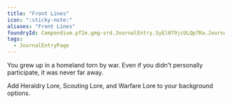 ```yaml
---
title: "Front Lines"
icon: ":sticky-note:"
aliases: "Front Lines"
foundryId: Compendium.pf2e.gmg-srd.JournalEntry.SyEl079jcULQp7Ra.JournalEntryPage.5hOtdkGzdlJBNjWa
tags:
  - JournalEntryPage
---
```

You grew up in a homeland torn by war. Even if you didn't personally participate, it was never far away.

Add Heraldry Lore, Scouting Lore, and Warfare Lore to your background options.